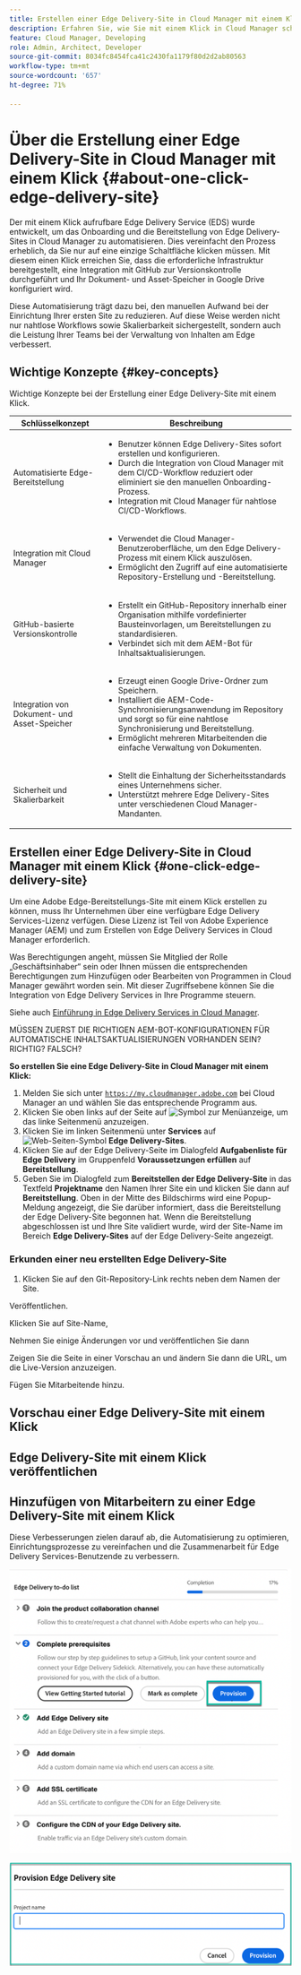 ```yaml
---
title: Erstellen einer Edge Delivery-Site in Cloud Manager mit einem Klick
description: Erfahren Sie, wie Sie mit einem Klick in Cloud Manager schnell eine Edge Delivery-Site erstellen können.
feature: Cloud Manager, Developing
role: Admin, Architect, Developer
source-git-commit: 8034fc8454fca41c2430fa1179f80d2d2ab80563
workflow-type: tm+mt
source-wordcount: '657'
ht-degree: 71%

---
```



# Über die Erstellung einer Edge Delivery-Site in Cloud Manager mit einem Klick {#about-one-click-edge-delivery-site}

Der mit einem Klick aufrufbare Edge Delivery Service (EDS) wurde entwickelt, um das Onboarding und die Bereitstellung von Edge Delivery-Sites in Cloud Manager zu automatisieren. Dies vereinfacht den Prozess erheblich, da Sie nur auf eine einzige Schaltfläche klicken müssen. Mit diesem einen Klick erreichen Sie, dass die erforderliche Infrastruktur bereitgestellt, eine Integration mit GitHub zur Versionskontrolle durchgeführt und Ihr Dokument- und Asset-Speicher in Google Drive konfiguriert wird.

Diese Automatisierung trägt dazu bei, den manuellen Aufwand bei der Einrichtung Ihrer ersten Site zu reduzieren. Auf diese Weise werden nicht nur nahtlose Workflows sowie Skalierbarkeit sichergestellt, sondern auch die Leistung Ihrer Teams bei der Verwaltung von Inhalten am Edge verbessert.

## Wichtige Konzepte {#key-concepts}

Wichtige Konzepte bei der Erstellung einer Edge Delivery-Site mit einem Klick.

| Schlüsselkonzept | Beschreibung |
| --- | --- |
| Automatisierte Edge-Bereitstellung | <ul><li>Benutzer können Edge Delivery-Sites sofort erstellen und konfigurieren.</li><li>Durch die Integration von Cloud Manager mit dem CI/CD-Workflow reduziert oder eliminiert sie den manuellen Onboarding-Prozess.</li><li>Integration mit Cloud Manager für nahtlose CI/CD-Workflows.</li></ul> |
| Integration mit Cloud Manager | <ul><li>Verwendet die Cloud Manager-Benutzeroberfläche, um den Edge Delivery-Prozess mit einem Klick auszulösen.</li><li>Ermöglicht den Zugriff auf eine automatisierte Repository-Erstellung und -Bereitstellung.</li></ul> |
| GitHub-basierte Versionskontrolle | <ul><li>Erstellt ein GitHub-Repository innerhalb einer Organisation mithilfe vordefinierter Bausteinvorlagen, um Bereitstellungen zu standardisieren.</li><li>Verbindet sich mit dem AEM-Bot für Inhaltsaktualisierungen.</li></ul> |
| Integration von Dokument- und Asset-Speicher | <ul><li>Erzeugt einen Google Drive-Ordner zum Speichern.<li>Installiert die AEM-Code-Synchronisierungsanwendung im Repository und sorgt so für eine nahtlose Synchronisierung und Bereitstellung.</li></li><li>Ermöglicht mehreren Mitarbeitenden die einfache Verwaltung von Dokumenten.</li></ul> |
| Sicherheit und Skalierbarkeit | <ul><li>Stellt die Einhaltung der Sicherheitsstandards eines Unternehmens sicher.</li><li>Unterstützt mehrere Edge Delivery-Sites unter verschiedenen Cloud Manager-Mandanten.</li></ul> |



## Erstellen einer Edge Delivery-Site in Cloud Manager mit einem Klick {#one-click-edge-delivery-site}

Um eine Adobe Edge-Bereitstellungs-Site mit einem Klick erstellen zu können, muss Ihr Unternehmen über eine verfügbare Edge Delivery Services-Lizenz verfügen. Diese Lizenz ist Teil von Adobe Experience Manager (AEM) und zum Erstellen von Edge Delivery Services in Cloud Manager erforderlich.

Was Berechtigungen angeht, müssen Sie Mitglied der Rolle „Geschäftsinhaber“ sein oder Ihnen müssen die entsprechenden Berechtigungen zum Hinzufügen oder Bearbeiten von Programmen in Cloud Manager gewährt worden sein. Mit dieser Zugriffsebene können Sie die Integration von Edge Delivery Services in Ihre Programme steuern.

Siehe auch [Einführung in Edge Delivery Services in Cloud Manager](/help/implementing/cloud-manager/edge-delivery/introduction-to-edge-delivery-services.md).

MÜSSEN ZUERST DIE RICHTIGEN AEM-BOT-KONFIGURATIONEN FÜR AUTOMATISCHE INHALTSAKTUALISIERUNGEN VORHANDEN SEIN? RICHTIG? FALSCH?

**So erstellen Sie eine Edge Delivery-Site in Cloud Manager mit einem Klick:**

1. Melden Sie sich unter [`https://my.cloudmanager.adobe.com`](https://my.cloudmanager.adobe.com/) bei Cloud Manager an und wählen Sie das entsprechende Programm aus.
1. Klicken Sie oben links auf der Seite auf ![Symbol zur Menüanzeige](https://spectrum.adobe.com/static/icons/workflow_18/Smock_ShowMenu_18_N.svg), um das linke Seitenmenü anzuzeigen.
1. Klicken Sie im linken Seitenmenü unter **Services** auf ![Web-Seiten-Symbol](https://spectrum.adobe.com/static/icons/workflow_18/Smock_WebPages_18_N.svg) **Edge Delivery-Sites**.
1. Klicken Sie auf der Edge Delivery-Seite im Dialogfeld **Aufgabenliste für Edge Delivery** im Gruppenfeld **Voraussetzungen erfüllen** auf **Bereitstellung**.
1. Geben Sie im Dialogfeld zum **Bereitstellen der Edge Delivery-Site** in das Textfeld **Projektname** den Namen Ihrer Site ein und klicken Sie dann auf **Bereitstellung**.
Oben in der Mitte des Bildschirms wird eine Popup-Meldung angezeigt, die Sie darüber informiert, dass die Bereitstellung der Edge Delivery-Site begonnen hat.
Wenn die Bereitstellung abgeschlossen ist und Ihre Site validiert wurde, wird der Site-Name im Bereich **Edge Delivery-Sites** auf der Edge Delivery-Seite angezeigt.

### Erkunden einer neu erstellten Edge Delivery-Site


1. Klicken Sie auf den Git-Repository-Link rechts neben dem Namen der Site.

Veröffentlichen.

Klicken Sie auf Site-Name,

Nehmen Sie einige Änderungen vor und veröffentlichen Sie dann

Zeigen Sie die Seite in einer Vorschau an und ändern Sie dann die URL, um die Live-Version anzuzeigen.

Fügen Sie Mitarbeitende hinzu.


## Vorschau einer Edge Delivery-Site mit einem Klick

## Edge Delivery-Site mit einem Klick veröffentlichen





## Hinzufügen von Mitarbeitern zu einer Edge Delivery-Site mit einem Klick


































Diese Verbesserungen zielen darauf ab, die Automatisierung zu optimieren, Einrichtungsprozesse zu vereinfachen und die Zusammenarbeit für Edge Delivery Services-Benutzende zu verbessern. <!-- CMGR-59362 -->

![Erstellen einer Edge Delivery-Site mit einem Klick](/help/implementing/cloud-manager/release-notes/assets/eds-one-click-60.png)

![Dialogfeld zum Bereitstellen einer Edge Delivery-Site](/help/implementing/cloud-manager/release-notes/assets/eds-provision-60.png)